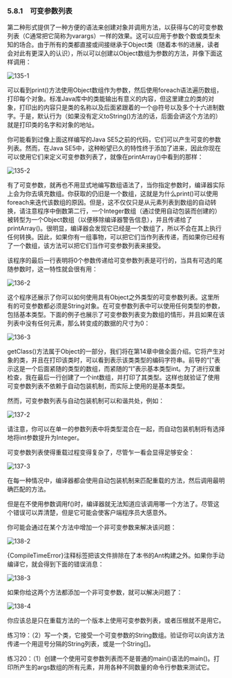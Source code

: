 ### 5.8.1　可变参数列表

第二种形式提供了一种方便的语法来创建对象并调用方法，以获得与C的可变参数列表（C通常把它简称为varargs）一样的效果。这可以应用于参数个数或类型未知的场合。由于所有的类都直接或间接继承于Object类（随着本书的进展，读者会对此有更深入的认识），所以可以创建以Object数组为参数的方法，并像下面这样调用：

![135-1](../Images/image02773.jpeg)

可以看到print()方法使用Object数组作为参数，然后使用foreach语法遍历数组，打印每个对象。标准Java库中的类能输出有意义的内容，但这里建立的类的对象，打印出的内容只是类的名称以及后面紧跟着的一个@符号以及多个十六进制数字。于是，默认行为（如果没有定义toString()方法的话，后面会讲这个方法的）就是打印类的名字和对象的地址。

你可能看到过像上面这样编写的Java SE5之前的代码，它们可以产生可变的参数列表。然而，在Java SE5中，这种盼望已久的特性终于添加了进来，因此你现在可以使用它们来定义可变参数列表了，就像在printArray()中看到的那样：

![135-2](../Images/image02774.jpeg)

有了可变参数，就再也不用显式地编写数组语法了，当你指定参数时，编译器实际上会为你去填充数组。你获取的仍旧是一个数组，这就是为什么print()可以使用foreach来迭代该数组的原因。但是，这不仅仅只是从元素列表到数组的自动转换，请注意程序中倒数第二行，一个Integer数组（通过使用自动包装而创建的）被转型为一个Object数组（以便移除编译器警告信息），并且传递给了printArray()。很明显，编译器会发现它已经是一个数组了，所以不会在其上执行任何转换。因此，如果你有一组事物，可以把它们当作列表传递，而如果你已经有了一个数组，该方法可以把它们当作可变参数列表来接受。

该程序的最后一行表明将0个参数传递给可变参数列表是可行的，当具有可选的尾随参数时，这一特性就会很有用：

![136-2](../Images/image02775.jpeg)

这个程序还展示了你可以如何使用具有Object之外类型的可变参数列表。这里所有的可变参数都必须是String对象。在可变参数列表中可以使用任何类型的参数，包括基本类型。下面的例子也展示了可变参数列表变为数组的情形，并且如果在该列表中没有任何元素，那么转变成的数据的尺寸为0：

![136-3](../Images/image02776.jpeg)

getClass()方法属于Object的一部分，我们将在第14章中做全面介绍。它将产生对象的类，并且在打印该类时，可以看到表示该类类型的编码字符串。前导的“[”表示这是一个后面紧随的类型的数组，而紧随的“I”表示基本类型int。为了进行双重检查，我在最后一行创建了一个int数组，并打印了其类型。这样也就验证了使用可变参数列表不依赖于自动包装机制，而实际上使用的是基本类型。

然而，可变参数列表与自动包装机制可以和谐共处，例如：

![137-2](../Images/image02777.jpeg)

请注意，你可以在单一的参数列表中将类型混合在一起，而自动包装机制将有选择地将int参数提升为Integer。

可变参数列表使得重载过程变得复杂了，尽管乍一看会显得足够安全：

![137-3](../Images/image02778.jpeg)

在每一种情况中，编译器都会使用自动包装机制来匹配重载的方法，然后调用最明确匹配的方法。

但是在不使用参数调用f()时，编译器就无法知道应该调用哪一个方法了。尽管这个错误可以弄清楚，但是它可能会使客户端程序员大感意外。

你可能会通过在某个方法中增加一个非可变参数来解决该问题：

![138-2](../Images/image02779.jpeg)

{CompileTimeError}注释标签把该文件排除在了本书的Ant构建之外。如果你手动编译它，就会得到下面的错误消息：

![138-3](../Images/image02780.jpeg)

如果你给这两个方法都添加一个非可变参数，就可以解决问题了：

![138-4](../Images/image02781.jpeg)

你应该总是只在重载方法的一个版本上使用可变参数列表，或者压根就不是用它。

练习19：（2）写一个类，它接受一个可变参数的String数组。验证你可以向该方法传递一个用逗号分隔的String列表，或是一个String[]。

练习20：（1）创建一个使用可变参数列表而不是普通的main()语法的main()。打印所产生的args数组的所有元素，并用各种不同数量的命令行参数来测试它。